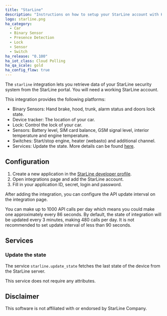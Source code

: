 ```yaml
---
title: "StarLine"
description: "Instructions on how to setup your StarLine account with Home Assistant."
logo: starline.png
ha_category:
  - Car
  - Binary Sensor
  - Presence Detection
  - Lock
  - Sensor
  - Switch
ha_release: "0.100"
ha_iot_class: Cloud Polling
ha_qa_scale: gold
ha_config_flow: true
---
```


The `starline` integration lets you retrieve data of your StarLine security system from the StarLine portal. You will need a working StarLine account.

This integration provides the following platforms:

- Binary Sensors: Hand brake, hood, trunk, alarm status and doors lock state.
- Device tracker: The location of your car.
- Lock: Control the lock of your car.
- Sensors: Battery level, SIM card balance, GSM signal level, interior temperature and engine temperature.
- Switches: Start/stop engine, heater (webasto) and additional channel.
- Services: Update the state. More details can be found [here](/integrations/starline/#services).

## Configuration

1. Create a new application in the [StarLine developer profile](https://my.starline.ru/developer).
2. Open integrations page and add the StarLine account.
3. Fill in your application ID, secret, login and password.

After adding the integration, you can configure the API update interval on the integration page.

<div class='note'>

You can make up to 1000 API calls per day which means you could make one approximately every 86 seconds.
By default, the state of integration will be updated every 3 minutes, making 480 calls per day.
It is not recommended to set update interval of less than 90 seconds.

</div>

## Services

### Update the state

The service `starline.update_state` fetches the last state of the device from the StarLine server.

This service does not require any attributes.

## Disclaimer

This software is not affiliated with or endorsed by StarLine Company.
